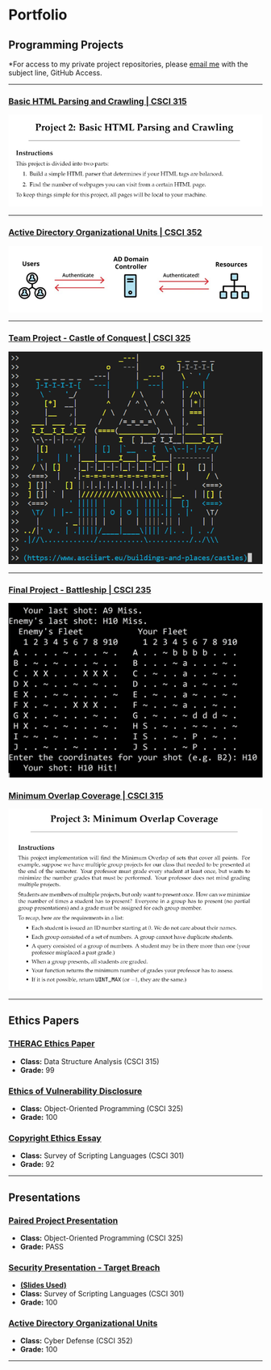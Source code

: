 Portfolio
=========

Programming Projects
--------------------

*For access to my private project repositories, please [email me](mailto:BPFurrow@csustudent.net?subject=GitHub%20Access) with the subject line, GitHub Access.

---
### [Basic HTML Parsing and Crawling | CSCI 315](project1)

![DSA Project 2](images/DSA_Proj2_Main.png)

---
### [Active Directory Organizational Units | CSCI 352](project2)

![Cyber Defense ADOU](images/ADOU_Main_Pic.png)

---
### [Team Project - Castle of Conquest | CSCI 325](project3)

![Castle of Conquest](images/CC_Main.png)

---
### [Final Project - Battleship | CSCI 235](project4)

![Battleship](images/Battleship_Main_Pic.png)

### [Minimum Overlap Coverage | CSCI 315](project5)

![DSA Project 3](images/DSA_Proj3_Main.png)

---

Ethics Papers
-------------

### [THERAC Ethics Paper](/pdf/THERAC_Ethics_Paper.pdf)

-   **Class:** Data Structure Analysis (CSCI 315)
-   **Grade:** 99

### [Ethics of Vulnerability Disclosure](/pdf/Ethics_Paper_CSCI_325_Bryce_Furrow.pdf)

-   **Class:** Object-Oriented Programming (CSCI 325)
-   **Grade:** 100

### [Copyright Ethics Essay](/pdf/SSL_Ethics_Essay_Final.pdf)

-   **Class:** Survey of Scripting Languages (CSCI 301)
-   **Grade:** 92

---

Presentations
-------------

### [Paired Project Presentation](https://www.youtube.com/watch?v=V8e8S069ZzI)

- **Class:** Object-Oriented Programming (CSCI 325) 
- **Grade:** PASS


### [Security Presentation - Target Breach](https://youtu.be/rso59-3ZD6w)
- **[(Slides Used)](/pdf/SSL_Security_Presentation.pdf)**
- **Class:** Survey of Scripting Languages (CSCI 301)
- **Grade:** 100 


### [Active Directory Organizational Units](https://youtu.be/kUjx_AX7T0A)

- **Class:** Cyber Defense (CSCI 352)
- **Grade:** 100

---

<!-- <p style="font-size:11px">Page template forked from <a href="https://github.com/csu-cs/csci-portfolio">CSU-CS</a></p>
<!-- Remove above link if you don't want to attributive -->
